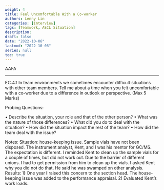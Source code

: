 ```yaml
---
weight: 4
title: Feel Uncomfortable With a Co-worker
authors: Lenny Lin
categories: [Interview]
tags: [Teamwork, AECL Situation]
description: 
draft: false
date: "2022-10-06"
lastmod: "2022-10-06"
series: null
toc: true
---
```

AAFA

<!--more-->
---

EC.4.1	In team environments we sometimes encounter difficult situations with other team members. Tell me about a time when you felt uncomfortable with a co-worker due to a difference in outlook or perspective. (Max 5 Marks)

Probing Questions:

•	Describe the situation, your role and that of the other person?
•	What was the nature of those differences?
•	What did you do to deal with the situation?
•	How did the situation impact the rest of the team?
•	How did the team deal with the issue?

Notes:
Situation: house-keeping issue. Sample vials have not been disposed.  The instrument analyst, Kent, and I was his mentor for GC/MS.
The expectation is different.
I reminded Kent to clean up the sample vials for a couple of times, but did not work out. Due to the barrier of different unions. I had to get permission from him to clean up the vials.
I asked Kent why you did not do that.  He said he was swamped on other analysis.
Results: 1) One year I raised this concern to the section head.  The house-keeping issue was added to the performance appraisal.
2) Evaluated Kent’s work loads.
